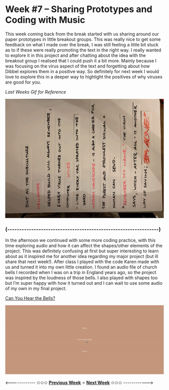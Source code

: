# Week #7 – Sharing Prototypes and Coding with Music

This week coming back from the break started with us sharing around our paper prototypes in little breakout groups. This was really nice to get some feedback on what I made over the break, I was still feeling a little bit stuck as to if these were really promoting the text in the right way. I really wanted to explore it in this project and after chatting about the idea with the breakout group I realised that I could push it a bit more. Mainly because I was focusing on the virus aspect of the text and forgetting about how Dibbel explores them in a positive way. So definitely for next week I would love to explore this in a deeper way to highlight the positives of why viruses are good for you.

*Last Weeks Gif for Reference*

<img src="prototype2.gif">

### (---------------------------------------------------------------) ###

In the afternoon we continued with some more coding practice, with this time exploring audio and how it can affect the shapes/other elements of the project. This was definitely confusing at first but super interesting to learn about as it inspired me for another idea regarding my major project (but ill share that next week!). After class I played with the code Karen made with us and turned it into my own little creation. I found an audio file of church bells I recorded when I was on a trip in England years ago, so the project was inspired by the loudness of those bells. I also played with shapes too but I’m super happy with how it turned out and I can wait to use some audio of my own in my final project.   

[Can You Hear the Bells?](https://astlcreations.github.io/codewords-codes-words/p5.js%20Coding%20Files/Week%207/soundDraft2/)

<img src="thebells.gif">


<------------ ✩✩✩ [**Previous Week**](https://astlcreations.github.io/codewords-codes-words/SKO/Major%20Project/Week%2007.5%20-%20Mid%20Sem%20Break/) :star: [**Next Week**](https://astlcreations.github.io/codewords-codes-words/SKO/Major%20Project/Week%2008/) ✩✩✩ ------------>


